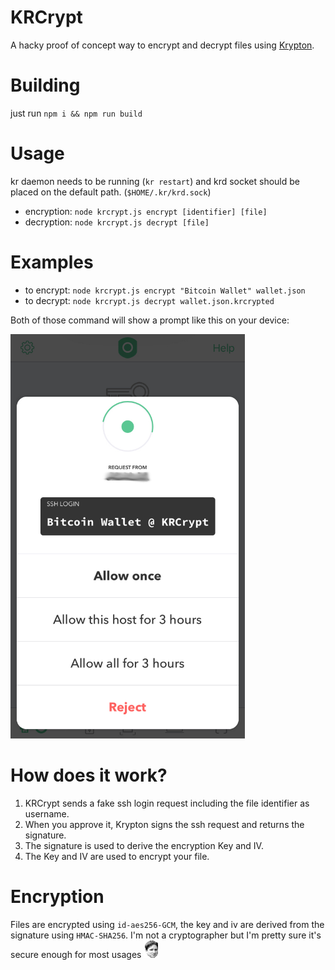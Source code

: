 KRCrypt
===
A hacky proof of concept way to encrypt and decrypt files using [Krypton](https://krypt.co/).

Building
===
just run `npm i && npm run build`

Usage
===
kr daemon needs to be running (`kr restart`) and krd socket should be placed on the default path. (`$HOME/.kr/krd.sock`)

- encryption: `node krcrypt.js encrypt [identifier] [file]`
- decryption: `node krcrypt.js decrypt [file]`

Examples
===
- to encrypt: `node krcrypt.js encrypt "Bitcoin Wallet" wallet.json`
- to decrypt: `node krcrypt.js decrypt wallet.json.krcrypted`

Both of those command will show a prompt like this on your device:

<img src="./images/wallet.jpeg" width="375">

How does it work?
===
1. KRCrypt sends a fake ssh login request including the file identifier as username.
2. When you approve it, Krypton signs the ssh request and returns the signature.
3. The signature is used to derive the encryption Key and IV.
4. The Key and IV are used to encrypt your file.

Encryption
===
Files are encrypted using `id-aes256-GCM`, the key and iv are derived from the signature using `HMAC-SHA256`. I'm not a cryptographer but I'm pretty sure it's secure enough for most usages ![Kappa](./images/kappa.png)

